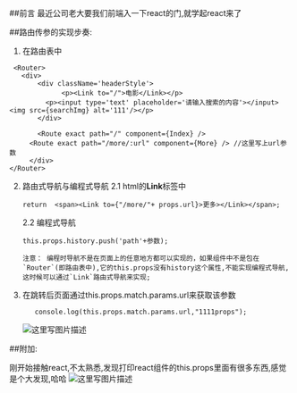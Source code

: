 ##前言
最近公司老大要我们前端入一下react的门,就学起react来了

##路由传参的实现步奏:

1. 在路由表中

  ```
   <Router>
     <div>
         <div className='headerStyle'>
               <p><Link to="/">电影</Link></p>
           <p><input type='text' placeholder='请输入搜索的内容'></input><img src={searchImg} alt='111'/></p>
         </div>
  
         <Route exact path="/" component={Index} />
       <Route exact path="/more/:url" component={More} /> //这里写上url参数
       </div>
  </Router>
  ```
2. 路由式导航与编程式导航
   2.1 html的**Link**标签中
   ```
   return  <span><Link to={"/more/"+ props.url}>更多></Link></span>;
   ```
   2.2 编程式导航
   ```
   this.props.history.push('path'+参数);
   ```

	   注意： 编程时导航不是在页面上的任意地方都可以实现的，如果组件中不是包在`Router`(即路由表中),它的this.props没有history这个属性,不能实现编程式导航,这时候可以通过`Link`路由式导航来实现;

1. 在跳转后页面通过this.props.match.params.url来获取该参数
   ```
      console.log(this.props.match.params.url,"1111props");
   
   ```
   ![这里写图片描述](https://img-blog.csdn.net/20180525155120560?watermark/2/text/aHR0cHM6Ly9ibG9nLmNzZG4ubmV0L1N0ZXBoZW5fX1d1/font/5a6L5L2T/fontsize/400/fill/I0JBQkFCMA==/dissolve/70)

##附加:

刚开始接触react,不太熟悉,发现打印react组件的this.props里面有很多东西,感觉是个大发现,哈哈
![这里写图片描述](https://img-blog.csdn.net/20180525155421705?watermark/2/text/aHR0cHM6Ly9ibG9nLmNzZG4ubmV0L1N0ZXBoZW5fX1d1/font/5a6L5L2T/fontsize/400/fill/I0JBQkFCMA==/dissolve/70)